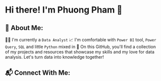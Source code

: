 # Hi there! I'm Phuong Pham 👋

## 💫 About Me:
👨‍💻 I'm currently a `Data Analyst`
📈 I'm comfortable with `Power BI` tool, `Power Query`, `SQL` and little `Python` mixed in
🌱 On this GitHub, you'll find a collection of my projects and resources that showcase my skills and my love for data analysis. Let's turn data into knowledge together!

## 📬 Connect With Me:
